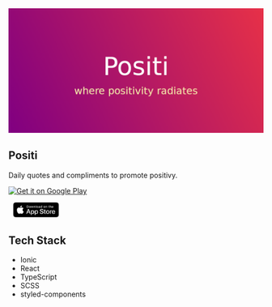 <a href="https://play.google.com/store/apps/details?id=io.ionic.positi" target="_blank">
  <img src="./feature_graphic.png" alt="feature graphic">
</a>

## Positi 

Daily quotes and compliments to promote positivy.

<a href="https://play.google.com/store/apps/details?id=io.ionic.positi&pcampaignid=pcampaignidMKT-Other-global-all-co-prtnr-py-PartBadge-Mar2515-1"><img alt="Get it on Google Play" src="https://play.google.com/intl/en_us/badges/static/images/badges/en_badge_web_generic.png" width="20%" /></a>

<a href="https://apps.apple.com/au/app/positi/id1536237257"><img alt="Get it on App Store" src="app_store_badge.svg" width="18%" style="padding: 0 9px;" /></a>

## Tech Stack

  * Ionic
  * React
  * TypeScript
  * SCSS
  * styled-components